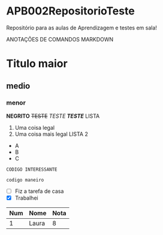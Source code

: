 # APB002RepositorioTeste
Repositório para as aulas de Aprendizagem e testes em sala!

ANOTAÇÕES DE COMANDOS MARKDOWN
# Titulo maior
## medio
### menor
**NEGRITO** 
~~TESTE~~
_TESTE_
_**TESTE**_
LISTA
1. Uma coisa legal
2. Uma coisa mais legal
LISTA 2
* A
* B
* C

`CODIGO INTERESSANTE`

```
codigo maneiro
```

- [ ] Fiz a tarefa de casa
- [x] Trabalhei

Num|Nome|Nota
---|---|---
1|Laura|8

